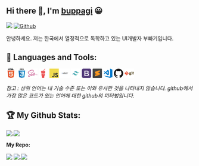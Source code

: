 ## Hi there 👋, I'm [buppagi](https://buppagi.com) 😀
![](https://visitor-badge.laobi.icu/badge?page_id=buppagi.buppagi) [![Github](https://img.shields.io/github/followers/buppagi?label=Followers&logo=Github)](https://github.com/buppagi)


안녕하세요. 저는 한국에서 열정적으로 독학하고 있는 UI개발자 부빠기입니다.


## 🧰 Languages and Tools:

<code><img src="https://raw.githubusercontent.com/github/explore/80688e429a7d4ef2fca1e82350fe8e3517d3494d/topics/html/html.png" alt="CSS" height="25"></code>
<code><img src="https://raw.githubusercontent.com/github/explore/80688e429a7d4ef2fca1e82350fe8e3517d3494d/topics/css/css.png" alt="CSS" height="25"></code>
<code><img src="https://raw.githubusercontent.com/github/explore/80688e429a7d4ef2fca1e82350fe8e3517d3494d/topics/sass/sass.png" alt="SCSS" height="25"></code>
<code><img src="https://raw.githubusercontent.com/github/explore/80688e429a7d4ef2fca1e82350fe8e3517d3494d/topics/gulp/gulp.png" alt="gulp" height="25"></code>
<code><img src="https://raw.githubusercontent.com/github/explore/80688e429a7d4ef2fca1e82350fe8e3517d3494d/topics/javascript/javascript.png" alt="Javascript" height="25"></code>
<code><img src="https://raw.githubusercontent.com/github/explore/80688e429a7d4ef2fca1e82350fe8e3517d3494d/topics/jquery/jquery.png" alt="jQuery" height="25"></code>
<code><img src="https://raw.githubusercontent.com/github/explore/80688e429a7d4ef2fca1e82350fe8e3517d3494d/topics/tailwind/tailwind.png" alt="tailwind" height="25"></code>
<code><img src="https://raw.githubusercontent.com/github/explore/80688e429a7d4ef2fca1e82350fe8e3517d3494d/topics/bootstrap/bootstrap.png" alt="Bootstrap" height="25"></code>
<code><img src="https://raw.githubusercontent.com/github/explore/80688e429a7d4ef2fca1e82350fe8e3517d3494d/topics/sublime-text/sublime-text.png" alt="Sublime Text" height="25"></code>
<code><img src="https://raw.githubusercontent.com/github/explore/80688e429a7d4ef2fca1e82350fe8e3517d3494d/topics/visual-studio-code/visual-studio-code.png" alt="VS Code" height="25"></code>
<code><img src="https://raw.githubusercontent.com/github/explore/78df643247d429f6cc873026c0622819ad797942/topics/github/github.png" alt="Github" height="25"></code>
<code><img src="https://raw.githubusercontent.com/github/explore/80688e429a7d4ef2fca1e82350fe8e3517d3494d/topics/git/git.png" alt="Git" height="25"></code>

*참고 : 상위 언어는 내 기술 수준 또는 이와 유사한 것을 나타내지 않습니다. github에서 가장 많은 코드가 있는 언어에 대한 github의 미터법입니다.*

## 🏆 My Github Stats:
<a href="https://readme-stats-cfgj2cxdy.vercel.app/api/top-langs/?username=buppagi&theme=radical">
  <img align="center" src="https://readme-stats-cfgj2cxdy.vercel.app/api/top-langs/?username=buppagi&theme=radical" />
</a>
<a href="https://readme-stats-cfgj2cxdy.vercel.app/api?username=buppagi&count_private=true&show_icons=true&theme=radical">
  <img  align="center" src="https://readme-stats-cfgj2cxdy.vercel.app/api?username=buppagi&count_private=true&show_icons=true&theme=radical" />
</a>

<!-- 레이아웃: 가로 정렬 layout=compact
<a href="https://readme-stats-cfgj2cxdy.vercel.app/api/top-langs/?username=buppagi&theme=radical">
  <img align="center" src="https://github-readme-stats.vercel.app/api/top-langs/?username=buppagi&layout=compact&theme=radical" />
</a> -->


**My Repo:**


  <img align="center" src="https://github-readme-stats.vercel.app/api/pin/?username=buppagi&repo=webfonts&theme=radical" />
</a>    
<a href="https://github.com/buppagi/jQuery-tabMenu">
  <img align="center" src="https://github-readme-stats.vercel.app/api/pin/?username=buppagi&repo=jQuery-tabMenu&theme=radical" />
</a>
<a href="https://github.com/buppagi/animate.scss">
  <img align="center" src="https://github-readme-stats.vercel.app/api/pin/?username=buppagi&repo=animate.scss&theme=radical" />
</a>    